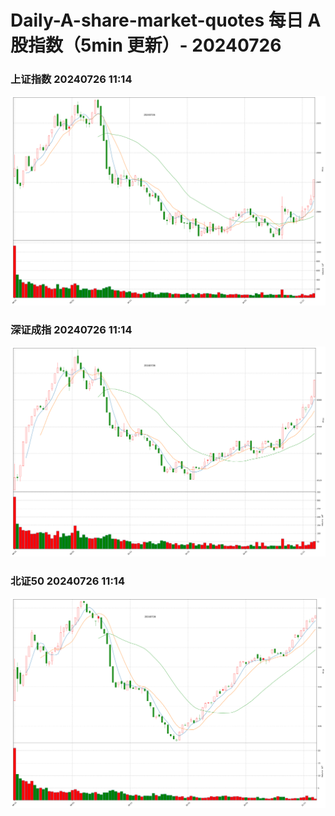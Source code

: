 
# Daily-A-share-market-quotes 每日 A 股指数（5min 更新）- 20240726

### 上证指数 20240726 11:14
![](./fig/2024/7/20240726-sh000001.png)

### 深证成指 20240726 11:14
![](./fig/2024/7/20240726-sz399001.png)

### 北证50 20240726 11:14
![](./fig/2024/7/20240726-bj899050.png)
